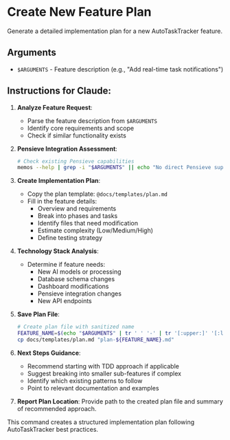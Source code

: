 # Create New Feature Plan

Generate a detailed implementation plan for a new AutoTaskTracker feature.

## Arguments
- `$ARGUMENTS` - Feature description (e.g., "Add real-time task notifications")

## Instructions for Claude:

1. **Analyze Feature Request**:
   - Parse the feature description from `$ARGUMENTS`
   - Identify core requirements and scope
   - Check if similar functionality exists

2. **Pensieve Integration Assessment**:
   ```bash
   # Check existing Pensieve capabilities
   memos --help | grep -i "$ARGUMENTS" || echo "No direct Pensieve support found"
   ```

3. **Create Implementation Plan**:
   - Copy the plan template: `@docs/templates/plan.md`
   - Fill in the feature details:
     - Overview and requirements
     - Break into phases and tasks
     - Identify files that need modification
     - Estimate complexity (Low/Medium/High)
     - Define testing strategy

4. **Technology Stack Analysis**:
   - Determine if feature needs:
     - New AI models or processing
     - Database schema changes
     - Dashboard modifications
     - Pensieve integration changes
     - New API endpoints

5. **Save Plan File**:
   ```bash
   # Create plan file with sanitized name
   FEATURE_NAME=$(echo "$ARGUMENTS" | tr ' ' '-' | tr '[:upper:]' '[:lower:]')
   cp docs/templates/plan.md "plan-${FEATURE_NAME}.md"
   ```

6. **Next Steps Guidance**:
   - Recommend starting with TDD approach if applicable
   - Suggest breaking into smaller sub-features if complex
   - Identify which existing patterns to follow
   - Point to relevant documentation and examples

7. **Report Plan Location**: Provide path to the created plan file and summary of recommended approach.

This command creates a structured implementation plan following AutoTaskTracker best practices.